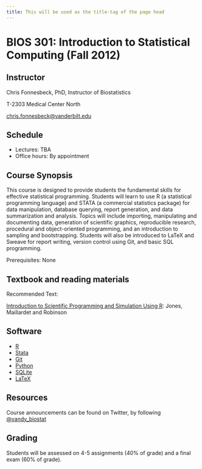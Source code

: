 ```yaml
---
title: This will be used as the title-tag of the page head
---
```


# BIOS 301: Introduction to Statistical Computing (Fall 2012)

## Instructor

Chris Fonnesbeck, PhD, Instructor of Biostatistics

T-2303 Medical Center North

chris.fonnesbeck@vanderbilt.edu


## Schedule

* Lectures: TBA
* Office hours: By appointment


## Course Synopsis

This course is designed to provide students the fundamental skills for effective statistical programming. Students will learn to use R (a statistical programming language) and STATA (a commercial statistics package) for data manipulation, database querying, report generation, and data summarization and analysis. Topics will include importing, manipulating and documenting data, generation of scientific graphics, reproducible research, procedural and object-oriented programming, and an introduction to sampling and bootstrapping. Students will also be introduced to LaTeX and Sweave for report writing, version control using Git, and basic SQL programming.

Prerequisites: None


## Textbook and reading materials

Recommended Text:


[Introduction to Scientific Programming and Simulation Using R](www.crcpress.com/product/isbn/9781420068726): Jones, Maillardet and Robinson


## Software

* [R](http://cran.r-project.org)
* [Stata](http://www.stata.com)
* [Git](http://git-scm.com/)
* [Python](http://python.org)
* [SQLite](http://sqlite.org)
* [LaTeX](http://www.latex-project.org/)


## Resources

Course announcements can be found on Twitter, by following [@vandy_biostat](https://twitter.com/#!/vandy_biostat)


## Grading

Students will be assessed on 4-5 assignments (40% of grade) and a final exam (60% of grade).